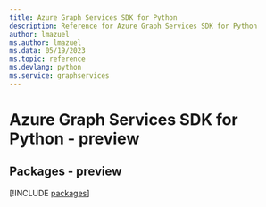 ```yaml
---
title: Azure Graph Services SDK for Python
description: Reference for Azure Graph Services SDK for Python
author: lmazuel
ms.author: lmazuel
ms.data: 05/19/2023
ms.topic: reference
ms.devlang: python
ms.service: graphservices
---
```

# Azure Graph Services SDK for Python - preview
## Packages - preview
[!INCLUDE [packages](graph-services-index.md)]